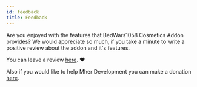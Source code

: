 ```yaml
---
id: feedback
title: Feedback
---
```


Are you enjoyed with the features that BedWars1058 Cosmetics Addon provides? We would appreciate so much, if you take a minute to write a positive review about the addon and it's features.

You can leave a review [here](https://polymart.org/r/1619/reviews#write). ❤️

Also if you would like to help Mher Development you can make a donation [here](https://www.mher.club/donate).